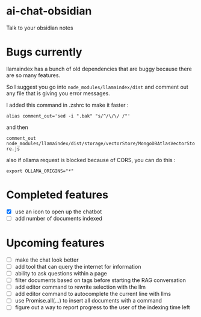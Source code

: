 # ai-chat-obsidian
Talk to your obsidian notes

# Bugs currently

llamaindex has a bunch of old dependencies that are buggy because there are so many features.

So I suggest you go into ```node_modules/llamaindex/dist``` and comment out any file that is giving you error messages.

I added this command in .zshrc to make it faster :

```alias comment_out='sed -i ".bak" "s/^/\/\/ /"'```

and then 

```comment_out node_modules/llamaindex/dist/storage/vectorStore/MongoDBAtlasVectorStore.js```

also if ollama request is blocked because of CORS, you can do this : 

```export OLLAMA_ORIGINS="*"```

# Completed features 
- [X] use an icon to open up the chatbot
- [ ] add number of documents indexed 

# Upcoming features
- [ ] make the chat look better
- [ ] add tool that can query the internet for information
- [ ] ability to ask questions within a page
- [ ] filter documents based on tags before starting the RAG conversation
- [ ] add editor command to rewrite selection with the llm
- [ ] add editor command to autocomplete the current line with llms
- [ ] use Promise.all(...) to insert all documents with a command
- [ ] figure out a way to report progress to the user of the indexing time left
